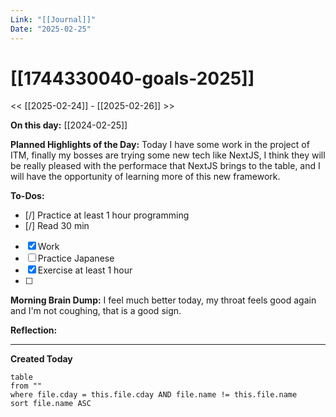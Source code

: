 ```yaml
---
Link: "[[Journal]]"
Date: "2025-02-25"
---
```


# [[1744330040-goals-2025]]

<< [[2025-02-24]] - [[2025-02-26]] >>

**On this day:** [[2024-02-25]]

**Planned Highlights of the Day:**
Today I have some work in the project of ITM, finally my bosses are trying some new tech like NextJS, I think they will be really pleased with the performace that NextJS brings to the table, and I will have the opportunity of learning more of this new framework.

**To-Dos:**

- [/] Practice at least 1 hour programming
- [/] Read 30 min
- [x] Work
- [ ] Practice Japanese
- [x] Exercise at least 1 hour
- [ ]

**Morning Brain Dump:**
I feel much better today, my throat feels good again and I'm not coughing, that is a good sign.

**Reflection:**

---

**Created Today**

```dataview
table
from ""
where file.cday = this.file.cday AND file.name != this.file.name
sort file.name ASC
```
